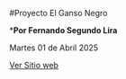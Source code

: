 #Proyecto El Ganso Negro

***Por Fernando Segundo Lira**

Martes 01 de Abril 2025

<a href="https://fernan4895.github.io/ganso_negro_2025/"
target="_blank"> Ver Sitio web </a>